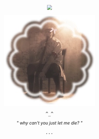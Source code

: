 
　<p align="center">![](https://komarev.com/ghpvc/?username=DAE-H0&label=⚰️&color=957569)</p>

<p align="center"> 
<img src="E1583748-06CF-4DAB-B61B-1EB3683E1B4B-min.png">

<p align="center"> 
<tt><i> ^_^ </i></tt>
<p align="center"> 
<i>" why can't you just let me die? "</i>
<p align="center"> 
<tt><i>...</i></tt>
